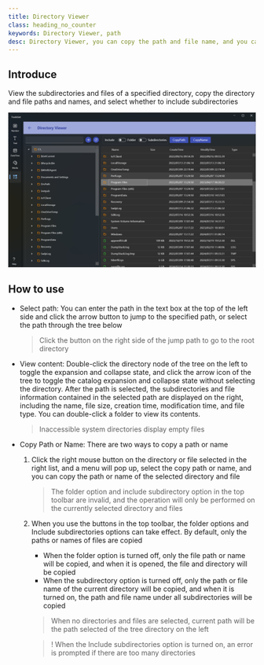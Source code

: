 ```yaml
---
title: Directory Viewer
class: heading_no_counter
keywords: Directory Viewer, path
desc: Directory Viewer, you can copy the path and file name, and you can choose whether to include subdirectories
---
```


## Introduce

View the subdirectories and files of a specified directory, copy the directory and file paths and names, and select whether to include subdirectories

![](../../assets/images/ToolsSet/TSODirectory.png)

## How to use

* Select path: You can enter the path in the text box at the top of the left side and click the arrow button to jump to the specified path, or select the path through the tree below
  > Click the button on the right side of the jump path to go to the root directory

* View content: Double-click the directory node of the tree on the left to toggle the expansion and collapse state, and click the arrow icon of the tree to toggle the catalog expansion and collapse state without selecting the directory. After the path is selected, the subdirectories and file information contained in the selected path are displayed on the right, including the name, file size, creation time, modification time, and file type. You can double-click a folder to view its contents.
  > Inaccessible system directories display empty files

* Copy Path or Name: There are two ways to copy a path or name

  1. Click the right mouse button on the directory or file selected in the right list, and a menu will pop up, select the copy path or name, and you can copy the path or name of the selected directory and file
     > The folder option and include subdirectory option in the top toolbar are invalid, and the operation will only be performed on the currently selected directory and files

  2. When you use the buttons in the top toolbar, the folder options and Include subdirectories options can take effect. By default, only the paths or names of files are copied
     * When the folder option is turned off, only the file path or name will be copied, and when it is opened, the file and directory will be copied
     * When the subdirectory option is turned off, only the path or file name of the current directory will be copied, and when it is turned on, the path and file name under all subdirectories will be copied
     
     > When no directories and files are selected, current path will be the path selected of the tree directory on the left

     >! When the Include subdirectories option is turned on, an error is prompted if there are too many directories
  